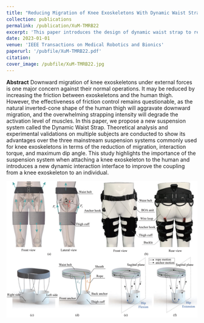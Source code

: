 ```yaml
---
title: "Reducing Migration of Knee Exoskeletons With Dynamic Waist Strap"
collection: publications
permalink: /publication/XuM-TMRB22
excerpt: 'This paper introduces the design of dynamic waist strap to reduce the migration of knee exoskeletons during walking.'
date: 2023-01-01
venue: 'IEEE Transactions on Medical Robotics and Bionics'
paperurl: '/pubfile/XuM-TMRB22.pdf'
citation: 
cover_image: /pubfile/XuM-TMRB22.jpg
---
```



**Abstract** Downward migration of knee exoskeletons under external forces is one major concern against their normal operations. It may be reduced by increasing the friction between exoskeletons and the human thigh. However, the effectiveness of friction control remains questionable, as the natural inverted-cone shape of the human thigh will aggravate downward migration, and the overwhelming strapping intensity will degrade the activation level of muscles. In this paper, we propose a new suspension system called the Dynamic Waist Strap. Theoretical analysis and experimental validations on multiple subjects are conducted to show its advantages over the three mainstream suspension systems commonly used for knee exoskeletons in terms of the reduction of migration, interaction torque, and maximum dip angle. This study highlights the importance of the suspension system when attaching a knee exoskeleton to the human and introduces a new dynamic interaction interface to improve the coupling from a knee exoskeleton to an individual.

![picture](/pubfile/XuM-TMRB22.jpg)

